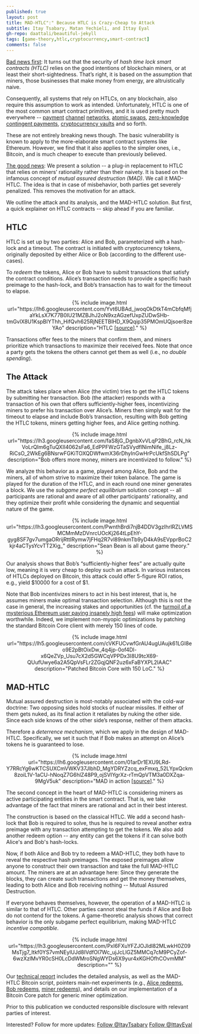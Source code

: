 ```yaml
---
published: true
layout: post
title: MAD-HTLC":" Because HTLC is Crazy-Cheap to Attack
subtitle: Itay Tsabary, Matan Yechieli, and Ittay Eyal
gh-repo: daattali/beautiful-jekyll
tags: [game-theory,htlc,cryptocurrency,smart-contract] 
comments: false
---
```


<ins>Bad news first</ins>: It turns out that the security of _hash time lock smart contracts (HTLC)_ relies on the good intentions of blockchain miners, or at least their short-sightedness. That’s right, it is based on the assumption that miners, those businesses that make money from energy, are altruistically naive. 

Consequently, all systems that rely on HTLCs, on any blockchain, also require this assumption to work as intended. Unfortunately, HTLC is one of the most common smart contract primitives, and it is used pretty much everywhere -- [payment](https://blockstream.com/lightning/) [channel](https://lightning.engineering/) [networks](https://omg.network/), [atomic swaps](https://news.bitcoin.com/engineers-demonstrate-zcashbitcoin-atomic-swaps/), [zero-knowledge contingent payments](https://bitcoincore.org/en/2016/02/26/zero-knowledge-contingent-payments-announcement/), [cryptocurrency vaults](https://news.bitcoin.com/crypto-vaults-will-help-you-hodl/) and so forth.

These are not entirely breaking news though. The basic vulnerability is known to apply to the more-elaborate smart contract systems like Ethereum. However, we find that it also applies to the simpler ones, i.e., Bitcoin, and is much cheaper to execute than previously believed. 

<ins>The good news</ins>: We present a solution -- a plug-in replacement to HTLC that relies on miners’ rationality rather than their naivety. It is based on the infamous concept of _mutual assured destruction (MAD)_. We call it MAD-HTLC. The idea is that in case of misbehavior, both parties get severely penalized. This removes the motivation for an attack. 

We outline the attack and its analysis, and the MAD-HTLC solution. But first, a quick explainer on HTLC contracts -- skip ahead if you are familiar. 

## HTLC 
HTLC is set up by two parties: Alice and Bob, parameterized with a hash-lock and a timeout. The contract is initiated with cryptocurrency tokens, originally deposited by either Alice or Bob (according to the different use-cases).

To _redeem_ the tokens, Alice or Bob have to submit transactions that satisfy the contract conditions. Alice’s transaction needs to provide a specific hash preimage to the hash-lock, and Bob’s transaction has to wait for the timeout to elapse. 

<div style="text-align:center">
{% include image.html url="https://lh6.googleusercontent.com/Yvt6UBAd_jwoqOkDtkT4mCbfqMfjaYkLsX7K77B0IU21MZBJhJ2oN9xzAGzefUxpZUDwSHb-tmGvlX8U1KspBIYThh_HifQvh625RjNEETBlHD_X9Qqip35PMOmUQjsoer8zeYAo" description="HTLC [<a href='https://btcmanager.com/an-introductory-guide-to-hashed-timelock-contracts/'>source</a>]." %}
</div>

Transactions offer fees to the miners that confirm them, and miners prioritize which transactions to maximize their received fees. Note that once a party gets the tokens the others cannot get them as well (i.e., no _double spending_). 

## The Attack 
The attack takes place when Alice (the victim) tries to get the HTLC tokens by submitting her transaction. Bob (the attacker) responds with a transaction of his own that offers sufficiently-higher fees, incentivizing miners to prefer his transaction over Alice’s. Miners then simply wait for the timeout to elapse and include Bob’s transaction, resulting with Bob getting the HTLC tokens, miners getting higher fees, and Alice getting nothing.

<div style="text-align:center">
{% include image.html url="https://lh3.googleusercontent.com/faS8jG_DgnbXvVLqP2BhG_rcN_hkVoLrQIm6gTuQXII4062sFa6_EdPPFWzGTaSVydflNimNife_j8Lz-RiCsO_2WkEg6BNsrwFGKiTOXQDWfwmX36rDhyInGwHrPcUkfShSDLPg" description="Bob offers more money, miners are incentivized to follow." %}
</div>

We analyze this behavior as a game, played among Alice, Bob and the miners, all of whom strive to maximize their token balance. The game is played for the duration of the HTLC, and in each round one miner generates a block. We use the _subgame perfect equilibrium_ solution concept -- all participants are rational and aware of all other participants’ rationality, and they optimize their profit while considering the dynamic and sequential nature of the game. 

<div style="text-align:center">
{% include image.html url="https://lh3.googleusercontent.com/PwnthBrdi7njB4DDV3gzIhrlRZLVMSMCMmMzDVnrcUOcKj264tLpEhY-gyg8SF7gv7umgaORrijRttIRymw7jFHq2R7vl89nkmTb9yD4kA9sEVpprBoC2kjr4aCTysYcvTT2Xig_" description="Sean Bean is all about game theory." %}
</div>

Our analysis shows that Bob’s “sufficiently-higher fees” are actually quite low, meaning it is very cheap to deploy such an attack. In various instances of HTLCs deployed on Bitcoin, this attack could offer 5-figure ROI ratios, e.g., yield $10000 for a cost of $1. 

Note that Bob incentivizes miners to act in his best interest, that is, he assumes miners make optimal transaction selection. 
Although this is not the case in general, the increasing stakes and opportunities (cf. the [turmoil of a mysterious Ethereum user paying insanely high fees](https://news.bitcoin.com/nightmare-come-true-user-pays-2-6-million-in-transaction-fees-to-send-134-of-ether/)) will make optimization worthwhile. 
Indeed, we implement non-myopic optimizations by patching the standard Bitcoin Core client with merely 150 lines of code. 

<div style="text-align:center">
{% include image.html url="https://lh5.googleusercontent.com/cVKFUCvwfGrAU4ugUAujk61LGI8eo9E2pBtOixDw_4q4jp-0of4Dl-x6QeZVp_Usu7cX2d5GWCqVPPDx3I8U9tcX69-QUufUwye6a2A5QpVsFLr2ZGqjQNF2uz6xFaBYXPL2IAAC" description="Patched Bitcoin Core with 150 LoC." %}
</div>


## MAD-HTLC
Mutual assured destruction is most-notably associated with the cold-war doctrine: Two opposing sides hold stocks of nuclear missiles. If either of them gets nuked, as its final action it retaliates by nuking the other side. Since each side knows of the other side’s response, neither of them attacks.

Therefore a _deterrence mechanism_, which we apply in the design of MAD-HTLC. Specifically, we set it such that if Bob makes an attempt on Alice’s tokens he is guaranteed to lose.

<div style="text-align:center">
{% include image.html url="https://lh6.googleusercontent.com/01arDr1EXU9LRd-Y7RRcYg6wKTCSUXCmVWKV37JlbhD_MgYDRYZzcq_exFmxq_52LYpxQckm8zoiL1V-1aCU-hNoqZ7G6hlZ48P9_ojSVIYgrXz-rTmQpVTM3a0DXZqa-9MgV5uk" description="MAD in action [<a href='https://www.tremr.com/chris-barton/mutually-assured-destruction-the-cold-war-theory-keeping-india-and-pakistan-away-from-each-others-throats'>source</a>]." %}
</div>

The second concept in the heart of MAD-HTLC is considering miners as active participating entities in the smart contract. That is, we take advantage of the fact that miners are rational and act in their best interest. 

The construction is based on the classical HTLC. We add a second hash-lock that Bob is required to solve, thus he is required to reveal another extra preimage with any transaction attempting to get the tokens. We also add another redeem option -- any entity can get the tokens if it can solve both Alice's and Bob's hash-locks. 

Now, if both Alice and Bob try to redeem a MAD-HTLC, they both have to reveal the respective hash preimages. The exposed preimages allow anyone to construct their own transaction and take the full MAD-HTLC amount. The miners are at an advantage here: Since they generate the blocks, they can create such transactions and get the money themselves, leading to both Alice and Bob receiving nothing -- Mutual Assured Destruction. 

If everyone behaves themselves, however, the operation of a MAD-HTLC is similar to that of HTLC. Other parties cannot steal the funds if Alice and Bob do not contend for the tokens. 
A game-theoretic analysis shows that correct behavior is the only subgame perfect equilibrium, making MAD-HTLC _incentive compatible_. 

<div style="text-align:center">
{% include image.html url="https://lh3.googleusercontent.com/PxI6FXuYFZJOJldl82MLwkH0Z09MsTjg7_Itkf0YS7vmNEylUJd8IVdfOl7Wc_ujJcLlGZ5MMCq7cM9PCyZof-6wzXzlMvYR0cSH0LcDdWMroSNgWYDs6X9yur4xKGHOfhCOvmMM" description="" %}
</div>

Our [technical report](arxiv) includes the detailed analysis, as well as the MAD-HTLC Bitcoin script, pointers main-net experiments (e.g., [Alice redeems](https://www.blockchain.com/btc/tx/33c957bb2f75e797d240a38504ce49a3aeaaceb72f8577096b4f2ff23f5b3a1e), [Bob redeems](https://www.blockchain.com/btc/tx/cd090c90afaacc0e2648834fe96f6177ec2f967b7e50245537afdaf0d5a80263), [miner redeems](https://www.blockchain.com/btc/tx/505c7f1f3862b7f5c6b78f72cce5e37a655b946fbdc7d03526055f7ea206781a)), and details on our implementation of a Bitcoin Core patch for generic miner optimization. 

Prior to this publication we conducted responsible disclosure with relevant parties of interest.

Interested? Follow for more updates:
<a href="https://twitter.com/ItayTsabary?ref_src=twsrc%5Etfw" class="twitter-follow-button" data-show-count="false">Follow @ItayTsabary</a><script async src="https://platform.twitter.com/widgets.js" charset="utf-8"></script>
<a href="https://twitter.com/IttayEyal?ref_src=twsrc%5Etfw" class="twitter-follow-button" data-show-count="false">Follow @IttayEyal</a><script async src="https://platform.twitter.com/widgets.js" charset="utf-8"></script>

